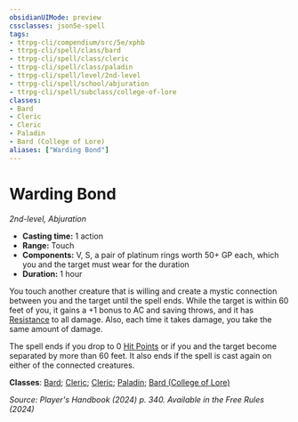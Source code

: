 ```yaml
---
obsidianUIMode: preview
cssclasses: json5e-spell
tags:
- ttrpg-cli/compendium/src/5e/xphb
- ttrpg-cli/spell/class/bard
- ttrpg-cli/spell/class/cleric
- ttrpg-cli/spell/class/paladin
- ttrpg-cli/spell/level/2nd-level
- ttrpg-cli/spell/school/abjuration
- ttrpg-cli/spell/subclass/college-of-lore
classes:
- Bard
- Cleric
- Cleric
- Paladin
- Bard (College of Lore)
aliases: ["Warding Bond"]
---
```

# Warding Bond
*2nd-level, Abjuration*  


- **Casting time:** 1 action
- **Range:** Touch
- **Components:** V, S, a pair of platinum rings worth 50+ GP each, which you and the target must wear for the duration
- **Duration:** 1 hour

You touch another creature that is willing and create a mystic connection between you and the target until the spell ends. While the target is within 60 feet of you, it gains a +1 bonus to AC and saving throws, and it has [Resistance](Mechanics/rules/variant-rules/resistance-xphb.md) to all damage. Also, each time it takes damage, you take the same amount of damage.

The spell ends if you drop to 0 [Hit Points](Mechanics/rules/variant-rules/hit-points-xphb.md) or if you and the target become separated by more than 60 feet. It also ends if the spell is cast again on either of the connected creatures.

**Classes**: [Bard](list-spells-classes-bard); [Cleric](list-spells-classes-cleric); [Cleric](list-spells-classes-cleric); [Paladin](list-spells-classes-paladin); [Bard (College of Lore)](list-spells-classes-bard-xphb-college-of-lore-xphb)

*Source: Player's Handbook (2024) p. 340. Available in the Free Rules (2024)*